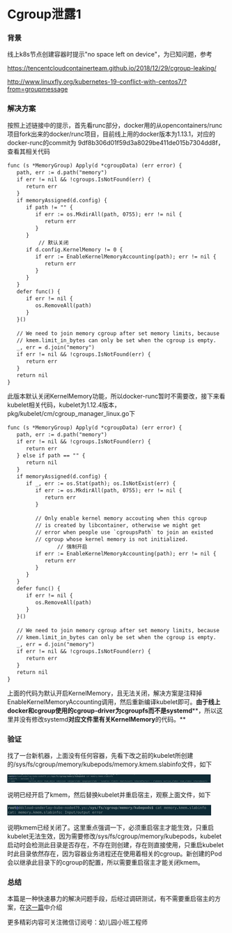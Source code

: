 # Cgroup泄露1


### 背景

线上k8s节点创建容器时提示"no space left on device"，为已知问题，参考

<https://tencentcloudcontainerteam.github.io/2018/12/29/cgroup-leaking/>

<http://www.linuxfly.org/kubernetes-19-conflict-with-centos7/?from=groupmessage>

### 解决方案

按照上述链接中的提示，首先看runc部分，docker用的从opencontainers/runc项目fork出来的docker/runc项目，目前线上用的docker版本为1.13.1，对应的docker-runc的commit为 9df8b306d01f59d3a8029be411de015b7304dd8f，查看其相关代码

```
func (s *MemoryGroup) Apply(d *cgroupData) (err error) {
   path, err := d.path("memory")
   if err != nil && !cgroups.IsNotFound(err) {
      return err
   }
   if memoryAssigned(d.config) {
      if path != "" {
         if err := os.MkdirAll(path, 0755); err != nil {
            return err
         }
      }
          // 默认关闭
      if d.config.KernelMemory != 0 {
         if err := EnableKernelMemoryAccounting(path); err != nil {
            return err
         }
      }
   }
   defer func() {
      if err != nil {
         os.RemoveAll(path)
      }
   }()
 
   // We need to join memory cgroup after set memory limits, because
   // kmem.limit_in_bytes can only be set when the cgroup is empty.
   _, err = d.join("memory")
   if err != nil && !cgroups.IsNotFound(err) {
      return err
   }
   return nil
}
```

此版本默认关闭KernelMemory功能，所以docker-runc暂时不需要改，接下来看kubelet相关代码，kubelet为1.12.4版本，pkg/kubelet/cm/cgroup_manager_linux.go下

```
func (s *MemoryGroup) Apply(d *cgroupData) (err error) {
   path, err := d.path("memory")
   if err != nil && !cgroups.IsNotFound(err) {
      return err
   } else if path == "" {
      return nil
   }
   if memoryAssigned(d.config) {
      if _, err := os.Stat(path); os.IsNotExist(err) {
         if err := os.MkdirAll(path, 0755); err != nil {
            return err
         }
         
         // Only enable kernel memory accouting when this cgroup
         // is created by libcontainer, otherwise we might get
         // error when people use `cgroupsPath` to join an existed
         // cgroup whose kernel memory is not initialized.
                // 强制开启
         if err := EnableKernelMemoryAccounting(path); err != nil {
            return err
         }
      }
   }
   defer func() {
      if err != nil {
         os.RemoveAll(path)
      }
   }()
 
   // We need to join memory cgroup after set memory limits, because
   // kmem.limit_in_bytes can only be set when the cgroup is empty.
   _, err = d.join("memory")
   if err != nil && !cgroups.IsNotFound(err) {
      return err
   }
   return nil
}
```

上面的代码为默认开启KernelMemory，且无法关闭，解决方案是注释掉EnableKernelMemoryAccounting调用，然后重新编译kubelet即可。**由于线上docker****和cgroup****使用的cgroup-driver****为cgroupfs****而不是systemd****，所以这里并没有修改systemd****对应文件里有关KernelMemory****的代码。**

### 验证

找了一台新机器，上面没有任何容器，先看下改之前的kubelet所创建的/sys/fs/cgroup/memory/kubepods/memory.kmem.slabinfo文件，如下

![img](cgroup_memory_leak1.png)

说明已经开启了kmem，然后替换kubelet并重启宿主，观察上面文件，如下

![img](cgroup_memory_leak2.png)

说明kmem已经关闭了。这里重点强调一下，必须重启宿主才能生效，只重启kubelet无法生效，因为需要修改/sys/fs/cgroup/memory/kubepods，kubelet启动时会检测此目录是否存在，不存在则创建，存在则直接使用，只重启kubelet时此目录依然存在，因为容器业务进程还在使用着相关的cgroup。新创建的Pod会以继承此目录下的cgroup的配置，所以需要重启宿主才能关闭kmem。

### 总结

本篇是一种快速暴力的解决问题手段，后经过调研测试，有不需要重启宿主的方案，在[这一篇](../cgroup-leak2)中介绍



更多精彩内容可关注微信订阅号：幼儿园小班工程师
